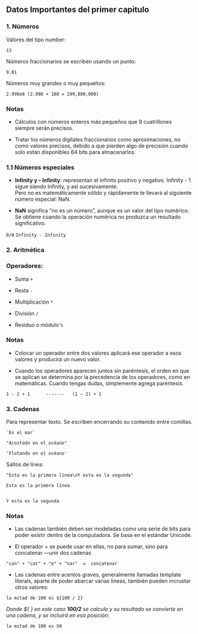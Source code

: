## Datos Importantes del primer capitulo

### 1. Números 

Valores del tipo number: 
 
`13` 

Números fraccionarios se escriben usando un punto: 

`9.81` 

Números muy grandes o muy pequeños: 

`2.998e8 (2.998 × 108 = 299,800,000)`

### **Notas** 
* Cálculos con números enteros más pequeños que 9 cuatrillones siempre serán precisos. 

* Tratar los números digitales fraccionarios como aproximaciones, no como valores precisos, debido a que pierden algo de precisión cuando solo están disponibles 64 bits para almacenarlos. 


### 1.1 Números especiales 

* **Infinity y – Infinity**: representan el infinito positivo y negativo. Infinity - 1 sigue siendo Infinity, y así sucesivamente.  
Pero no es matemáticamente sólido y rápidamente te llevará al siguiente número especial: NaN. 

* **NaN** significa “no es un número”, aunque es un valor del tipo numérico. Se obtiene cuando la operación numérica no produzca un resultado significativo.

`0/0`   `Infinity - Infinity` 

### 2. Aritmética 

### Operadores: 

* Suma  `+` 

* Resta `-` 

* Multiplicación `*` 

* División `/`
* Residuo o módulo `%` 

 
### **Notas** 
* Colocar un operador entre dos valores aplicará ese operador a esos valores y producirá un nuevo valor.  

* Cuando los operadores aparecen juntos sin paréntesis, el orden en que se aplican se determina por la precedencia de los operadores, como en matemáticas. Cuando tengas dudas, simplemente agrega paréntesis. 

`1 - 2 + 1      -------   (1 – 2) + 1` 

### 3. Cadenas 

Para representar texto. Se escriben encerrando su contenido entre comillas.  

```
`En el mar` 

"Acostado en el océano" 

'Flotando en el océano' 
```
Saltos de línea:  

`"Esta es la primera línea\nY esta es la segunda"`

```
Esta es la primera línea 
 

Y esta es la segunda 
```
 
### **Notas**
* Las cadenas también deben ser modeladas como una serie de bits para poder existir dentro de la computadora. Se basa en el estándar Unicode. 

* El operador + se puede usar en ellas, no para sumar, sino para concatenar —unir dos cadenas 

`"con" + "cat" + "e" + "nar"  =  concatenar`

* Las cadenas entre acentos graves, generalmente llamadas template literals, aparte de poder abarcar varias líneas, también pueden incrustar otros valores:

`la mitad de 100 es ${100 / 2}` 

*Donde ${  } en este caso **100/2** se calcula y su resultado se convierte en una cadena, y se incluirá en esa posición:*

`la mitad de 100 es 50`


